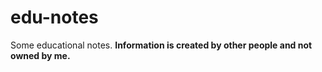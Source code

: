 # edu-notes
Some educational notes.
**Information is created by other people and not owned by me.**
